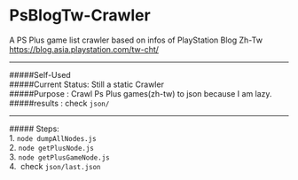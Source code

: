 # PsBlogTw-Crawler
A PS Plus game list crawler based on infos of PlayStation Blog Zh-Tw https://blog.asia.playstation.com/tw-cht/
<hr />
#####Self-Used <br />
#####Current Status: Still a static Crawler <br />
#####Purpose : Crawl Ps Plus games(zh-tw) to json because I am lazy. <br />
#####results : check <code>json/</code>

<hr />
##### Steps:<br />
1. <code>node dumpAllNodes.js</code><br />
2. <code>node getPlusNode.js</code><br />
3. <code>node getPlusGameNode.js</code><br />
4. &nbsp;check <code>json/last.json</code><br />
